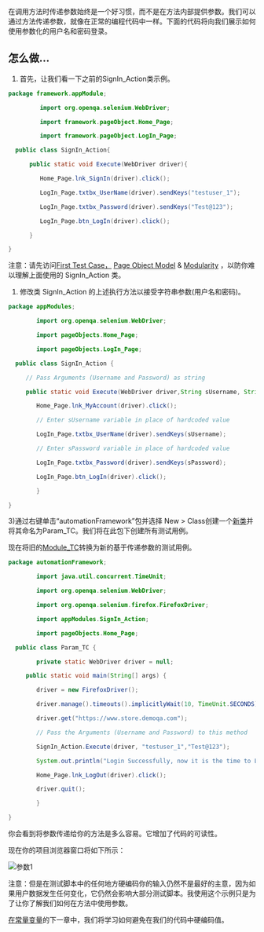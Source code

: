 在调用方法时传递参数始终是一个好习惯，而不是在方法内部提供参数。我们可以通过方法传递参数，就像在正常的编程代码中一样。下面的代码将向我们展示如何使用参数化的用户名和密码登录。

## 怎么做...

1.  首先，让我们看一下之前的SignIn_Action类示例。

```java
package framework.appModule;

         import org.openqa.selenium.WebDriver;

         import framework.pageObject.Home_Page;

         import framework.pageObject.LogIn_Page;

  public class SignIn_Action{

      public static void Execute(WebDriver driver){

         Home_Page.lnk_SignIn(driver).click();

         LogIn_Page.txtbx_UserName(driver).sendKeys("testuser_1");

         LogIn_Page.txtbx_Password(driver).sendKeys("Test@123");

         LogIn_Page.btn_LogIn(driver).click();

      }

}
```

注意：请先访问[First Test Case，](https://www.toolsqa.com/selenium-webdriver/run-selenium-test/) [Page Object Model](https://toolsqa.com/selenium-webdriver/page-object-model/) & [ Modularity](https://toolsqa.com/selenium-webdriver/modular-driven/) ，以防你难以理解上面使用的 SignIn_Action 类。

1.  修改类 SignIn_Action 的上述执行方法以接受字符串参数(用户名和密码)。

```java
package appModules;

        import org.openqa.selenium.WebDriver;

        import pageObjects.Home_Page;

        import pageObjects.LogIn_Page;

  public class SignIn_Action {

     // Pass Arguments (Username and Password) as string

     public static void Execute(WebDriver driver,String sUsername, String sPassword){

        Home_Page.lnk_MyAccount(driver).click();

        // Enter sUsername variable in place of hardcoded value

        LogIn_Page.txtbx_UserName(driver).sendKeys(sUsername);

        // Enter sPassword variable in place of hardcoded value

        LogIn_Page.txtbx_Password(driver).sendKeys(sPassword);

        LogIn_Page.btn_LogIn(driver).click();

        }

}
```

3)通过右键单击“automationFramework”包并选择 New > Class创建一个[新类](https://toolsqa.com/selenium-webdriver/configure-selenium-webdriver-with-eclipse/)并将其命名为Param_TC。我们将在此包下创建所有测试用例。

现在将旧的[Module_TC](https://toolsqa.com/selenium-webdriver/modular-driven/)转换为新的基于传递参数的测试用例。

```java
package automationFramework;

        import java.util.concurrent.TimeUnit;

        import org.openqa.selenium.WebDriver;

        import org.openqa.selenium.firefox.FirefoxDriver;

        import appModules.SignIn_Action;

        import pageObjects.Home_Page;

  public class Param_TC {

        private static WebDriver driver = null;

     public static void main(String[] args) {

        driver = new FirefoxDriver();

        driver.manage().timeouts().implicitlyWait(10, TimeUnit.SECONDS);

        driver.get("https://www.store.demoqa.com");

        // Pass the Arguments (Username and Password) to this method

        SignIn_Action.Execute(driver, "testuser_1","Test@123");

        System.out.println("Login Successfully, now it is the time to Log Off buddy.");

        Home_Page.lnk_LogOut(driver).click();

        driver.quit();

        }

}
```

你会看到将参数传递给你的方法是多么容易。它增加了代码的可读性。

现在你的项目浏览器窗口将如下所示：

![参数1](https://www.toolsqa.com/gallery/selnium%20webdriver/1.Param-1.png)

注意：但是在测试脚本中的任何地方硬编码你的输入仍然不是最好的主意，因为如果用户数据发生任何变化，它仍然会影响大部分测试脚本。我使用这个示例只是为了让你了解我们如何在方法中使用参数。

[在常量变量](https://toolsqa.com/selenium-webdriver/constant-variables/)的下一章中，我们将学习如何避免在我们的代码中硬编码值。